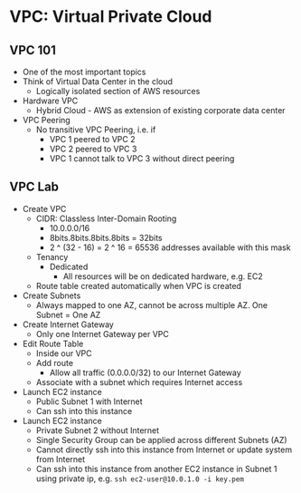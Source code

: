 VPC: Virtual Private Cloud
=================

VPC 101
-----------
* One of the most important topics
* Think of Virtual Data Center in the cloud
    * Logically isolated section of AWS resources
* Hardware VPC
    * Hybrid Cloud - AWS as extension of existing corporate data center
* VPC Peering
    * No transitive VPC Peering, i.e. if
        * VPC 1 peered to VPC 2
        * VPC 2 peered to VPC 3
        * VPC 1 cannot talk to VPC 3 without direct peering

VPC Lab
-----------
* Create VPC
    * CIDR: Classless Inter-Domain Rooting
        * 10.0.0.0/16
        * 8bits.8bits.8bits.8bits = 32bits
        * 2 ^ (32 - 16) = 2 ^ 16 = 65536 addresses available with this mask
    * Tenancy
        * Dedicated
            * All resources will be on dedicated hardware, e.g. EC2
    * Route table created automatically when VPC is created
* Create Subnets
    * Always mapped to one AZ, cannot be across multiple AZ. One Subnet = One AZ
* Create Internet Gateway
    * Only one Internet Gateway per VPC
* Edit Route Table
    * Inside our VPC
    * Add route
        * Allow all traffic (0.0.0.0/32) to our Internet Gateway
    * Associate with a subnet which requires Internet access
* Launch EC2 instance
    * Public Subnet 1 with Internet
    * Can ssh into this instance
* Launch EC2 instance 
    * Private Subnet 2 without Internet
    * Single Security Group can be applied across different Subnets (AZ)
    * Cannot directly ssh into this instance from Internet or update system from Internet
    * Can ssh into this instance from another EC2 instance in Subnet 1 using private ip, e.g. `ssh ec2-user@10.0.1.0 -i key.pem`
    
